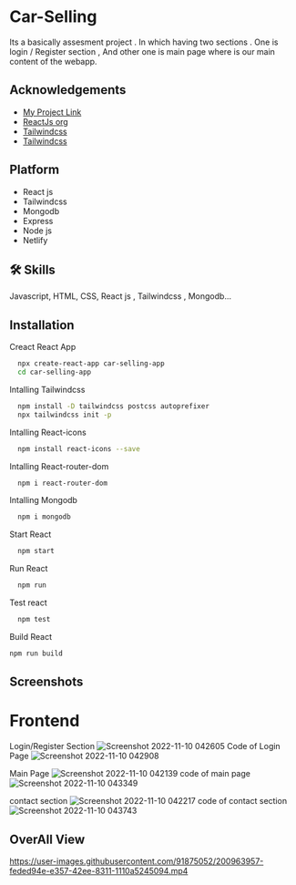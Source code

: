 # Car-Selling
Its a basically assesment project . In which having two sections  .
One is login / Register section , And other one is main page where is our main content of the webapp.

## Acknowledgements
 - [My Project Link](https://singular-nougat-1d7bfb.netlify.app)
 - [ReactJs org](https://reactjs.org/)
 - [Tailwindcss](https://tailwindcss.com/)
 - [Tailwindcss](https://tailwindcss.com/)

## Platform
- React js
- Tailwindcss
- Mongodb
- Express
- Node js
- Netlify

## 🛠 Skills
Javascript, HTML, CSS, React js , Tailwindcss , Mongodb...


## Installation

Creact React App

```bash
  npx create-react-app car-selling-app
  cd car-selling-app
```
Intalling Tailwindcss
```bash
  npm install -D tailwindcss postcss autoprefixer
  npx tailwindcss init -p
```
Intalling React-icons
```bash
  npm install react-icons --save
```

Intalling React-router-dom
```bash
  npm i react-router-dom
```
Intalling Mongodb
```bash
  npm i mongodb
```
Start React
```bash
  npm start
```
Run React
```bash
  npm run
```
Test react
```bash
  npm test
```
Build React
```bash
npm run build
```

## Screenshots
# Frontend
Login/Register Section
![Screenshot 2022-11-10 042605](https://user-images.githubusercontent.com/91875052/200960076-4274b45b-44c1-46ab-bffd-e2a1a539c4e8.png)
Code of Login Page
![Screenshot 2022-11-10 042908](https://user-images.githubusercontent.com/91875052/200960336-921ef276-7bf1-4c47-8fdd-ec99c457adbd.png)

Main Page
![Screenshot 2022-11-10 042139](https://user-images.githubusercontent.com/91875052/200960470-7c789f66-9267-461d-bb49-ee01db798e2d.png)
code of main page
![Screenshot 2022-11-10 043349](https://user-images.githubusercontent.com/91875052/200960870-8a1b501c-2996-4bbf-9c38-03621f0944a9.png)

contact section
![Screenshot 2022-11-10 042217](https://user-images.githubusercontent.com/91875052/200961116-91b37e41-ea95-44e8-aa33-e15b90e828fa.png)
code of contact section
![Screenshot 2022-11-10 043743](https://user-images.githubusercontent.com/91875052/200961380-181d578e-ce99-4e82-98b3-494d1b230c88.png)
## OverAll View
https://user-images.githubusercontent.com/91875052/200963957-feded94e-e357-42ee-8311-1110a5245094.mp4

